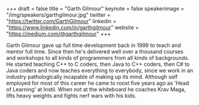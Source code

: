 +++
draft = false
title = "Garth Gilmour"
keynote = false
speakerimage = "/img/speakers/garthgilmour.jpg"
twitter = "https://twitter.com/GarthGilmour"
linkedin = "https://www.linkedin.com/in/garthgilmour"
website = "https://medium.com/@garthgilmour"
+++

Garth Gilmour gave up full time development back in 1999 to teach and mentor full time. Since then he's delivered well over a thousand courses and workshops to all kinds of programmers from all kinds of backgrounds. He started teaching C++ to C coders, then Java to C++ coders, then C# to Java coders and now teaches everything to everybody, since we work in an industry pathologically incapable of making up its mind. Although self employed for most of this career he came to roost five years ago as 'Head of Learning' at Instil. When not at the whiteboard he coaches Krav Maga, lifts heavy weights and fights nerf wars with his kids.